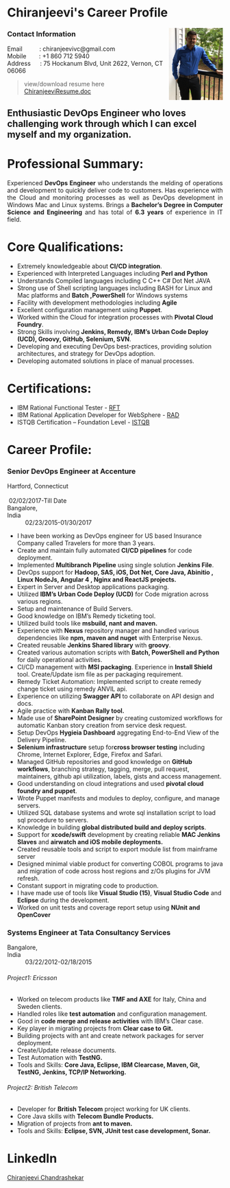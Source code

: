 # Chiranjeevi's Career Profile
<img src="resume/githubprofile.png" align="right" width="25%" height="25%" />

### Contact Information

<p>Email &emsp;&emsp;&nbsp; : chiranjeevivc@gmail.com
<br>Mobile &emsp;&nbsp;&nbsp; : +1 860 712 5940<br>Address &emsp; : 75 Hockanum Blvd, Unit 2622, Vernon, CT 06066</p>

> view/download resume here [ChiranjeeviResume.doc](https://github.com/chiranjeevivc/careerprofile/blob/master/resume/ChiranjeeviChandrashekarResume.doc)

## Enthusiastic DevOps Engineer who loves challenging work through which I can excel myself and my organization.

# Professional Summary:
<p align="justify"> Experienced <b>DevOps Engineer</b> who understands the melding of operations and development to quickly deliver code to customers. Has experience with the Cloud and monitoring processes as well as DevOps development in Windows Mac and Linux systems. Brings a <b>Bachelor’s Degree in Computer Science and Engineering</b> and has total of <b>6.3 years</b> of experience in IT field. </p>

# Core Qualifications:
- Extremely knowledgeable about **CI/CD integration**.
- Experienced with Interpreted Languages including **Perl and Python**
- Understands Compiled languages including C C++ C# Dot Net JAVA
- Strong use of Shell scripting languages including BASH for Linux and Mac platforms and **Batch ,PowerShell** for Windows systems
- Facility with development methodologies including **Agile**
- Excellent configuration management using **Puppet**.
- Worked within the Cloud for integration processes with **Pivotal Cloud Foundry**.
- Strong Skills involving **Jenkins, Remedy, IBM’s Urban Code Deploy (UCD), Groovy, GitHub, Selenium, SVN**.
- Developing and executing DevOps best-practices, providing solution architectures, and strategy for DevOps adoption.
- Developing automated solutions in place of manual processes.

# Certifications:
- IBM Rational Functional Tester - [RFT](https://github.com/chiranjeevivc/careerprofile/blob/master/resume/IBM_RFT.pdf)
- IBM Rational Application Developer for WebSphere - [RAD](https://github.com/chiranjeevivc/careerprofile/blob/master/resume/IBM_RAD.pdf)
- ISTQB Certification – Foundation Level - [ISTQB](https://github.com/chiranjeevivc/careerprofile/blob/master/resume/ISTQB.jpg)

# Career Profile:
<h3>Senior DevOps Engineer at Accenture</h3>
<p>
Hartford, Connecticut &emsp;&emsp;&emsp;&emsp;&emsp;&emsp;&emsp;&emsp;&emsp;&emsp;&emsp;&emsp;&emsp;&emsp;&emsp;&emsp;&emsp;&emsp;&emsp;&emsp;&emsp;&emsp;&emsp;&emsp;&emsp;&emsp;&emsp;&emsp;&emsp;&emsp;&emsp;&emsp;&emsp;&nbsp;02/02/2017-Till Date<br>
Bangalore, India&emsp;&emsp;&emsp;&emsp;&emsp;&emsp;&emsp;&emsp;&emsp;&emsp;&emsp;&emsp;&emsp;&emsp;&emsp;&emsp;&emsp;&emsp;&emsp;&emsp;&emsp;&emsp;&emsp;&emsp;&emsp;&emsp;&emsp;&emsp;&emsp;&emsp;&emsp;&emsp;&emsp;&emsp;&emsp;&emsp;02/23/2015-01/30/2017
</p>

- I have been working as DevOps engineer for US based Insurance Company called Travelers for more than 3 years.
- Create and maintain fully automated **CI/CD pipelines** for code deployment.
- Implemented **Multibranch Pipeline** using single solution **Jenkins File**.
- DevOps support for **Hadoop, SAS, iOS, Dot Net, Core Java, Abinitio , Linux NodeJs, Angular 4 , Nginx and ReactJS projects.**
- Expert in Server and Desktop applications packaging.
- Utilized **IBM’s Urban Code Deploy (UCD)** for Code migration across various regions.
- Setup and maintenance of Build Servers.
- Good knowledge on IBM’s Remedy ticketing tool.
- Utilized build tools like **msbuild, nant and maven.**
- Experience with **Nexus** repository manager and handled various dependencies like **npm, maven and nuget** with Enterprise Nexus.
- Created reusable **Jenkins Shared library** with **groovy**.
- Created various automation scripts with **Batch, PowerShell and Python** for daily operational activities.
- CI/CD management with **MSI packaging**. Experience in **Install Shield** tool. Create/Update ism file as per packaging requirement.
- Remedy Ticket Automation: Implemented script to create remedy change ticket using remedy ANVIL api.
- Experience on utilizing **Swagger API** to collaborate on API design and docs.
- Agile practice with **Kanban Rally tool.** 
- Made use of **SharePoint Designer** by creating customized workflows for automatic Kanban story creation from service desk request.
- Setup DevOps **Hygieia Dashboard** aggregating End-to-End View of the Delivery Pipeline.
- **Selenium infrastructure** setup for**cross browser testing** including Chrome, Internet Explorer, Edge, Firefox and Safari. 
- Managed GitHub repositories and good knowledge on **GitHub workflows**, branching strategy, tagging, merge, pull request, maintainers, github api utilization, labels, gists and access management.
- Good understanding on cloud integrations and used **pivotal cloud foundry and puppet**.
- Wrote Puppet manifests and modules to deploy, configure, and manage servers.
- Utilized SQL database systems and wrote sql installation script to load sql procedure to servers.
- Knowledge in building **global distributed build and deploy scripts**.
- Support for **xcode/swift** development by creating reliable **MAC Jenkins Slaves** and **airwatch and iOS mobile deployments.**
- Created reusable tools and script to export module list from mainframe server 
- Designed minimal viable product for converting COBOL programs to java and migration of code across host regions and z/Os plugins for JVM refresh.
- Constant support in migrating code to production.
- I have made use of tools like **Visual Studio (15)**, **Visual Studio Code** and **Eclipse** during the development.
- Worked on unit tests and coverage report setup using **NUnit and OpenCover**

<h3>Systems Engineer at Tata Consultancy Services</h3>
<p>
Bangalore, India&emsp;&emsp;&emsp;&emsp;&emsp;&emsp;&emsp;&emsp;&emsp;&emsp;&emsp;&emsp;&emsp;&emsp;&emsp;&emsp;&emsp;&emsp;&emsp;&emsp;&emsp;&emsp;&emsp;&emsp;&emsp;&emsp;&emsp;&emsp;&emsp;&emsp;&emsp;&emsp;&emsp;&emsp;&emsp;&emsp;03/22/2012-02/18/2015
</p>

###### Project1: Ericsson
- Worked on telecom products like **TMF and AXE** for Italy, China and Sweden clients.
- Handled roles like **test automation** and configuration management. 
- Good in **code merge and release activities** with IBM’s Clear case.
- Key player in migrating projects from **Clear case to Git.**
- Building projects with ant and create network packages for server deployment.
- Create/Update release documents.
- Test Automation with **TestNG.**
- Tools and Skills: **Core Java, Eclipse, IBM Clearcase, Maven, Git, TestNG, Jenkins, TCP/IP Networking.**

###### Project2: British Telecom
- Developer for **British Telecom** project working for UK clients.
- Core Java skills with **Telecom Bundle Products.**
- Migration of projects from **ant to maven.**
- Tools and Skills: **Eclipse, SVN, JUnit test case development, Sonar.**

# LinkedIn
<div class="LI-profile-badge"  data-version="v1" data-size="medium" data-locale="en_US" data-type="vertical" data-theme="dark" data-vanity="chiranjeeviacharya"><a class="LI-simple-link" href='https://www.linkedin.com/in/chiranjeeviacharya?trk=profile-badge'>Chiranjeevi Chandrashekar</a></div>

